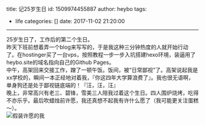title: 记25岁生日
id: 1509974455887
author: heybo
tags:
  - life
categories: []
date: 2017-11-02 21:20:00
---
25岁生日了，工作后的第二个生日。</br>
昨天下班前想着弄一个blog来写写的，于是我这种三分钟热度的人就开始行动了。在hostinger买了一台vps，按照教程一步一步入坑搭建hexo环境，装逼用了heybo.site的域名指向自己的Github Pages。</br>
中午，高架回来交接工作，蹭了一顿午饭。饭间，被“日常鄙视”了。高架说起我是xx学校的，瞬间一本正经地对着我，『你这四年大学算浪费了』。我也很无语啊，单身狗还是处于鄙视链底端的！『汪，汪，汪』</br>
晚上，非常高兴有老三、碧锋，雪美三人陪我过着这个生日。四人围炉烧烤，吃得不亦乐乎。最后吹蜡烛前许愿，我还真想不起我有许什么愿了（我可能更关注蛋糕～）。</br>
![假装许愿的我](http://oz01vbmmx.bkt.clouddn.com/20171106220735.jpg)